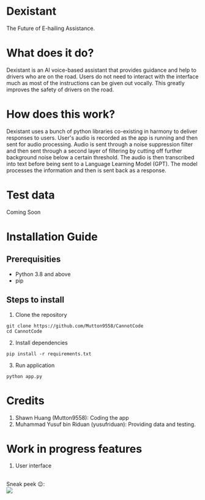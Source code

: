 # Dexistant
The Future of E-hailing Assistance.

# What does it do?
Dexistant is an AI voice-based assistant that provides guidance and help to drivers who are on the road.
Users do not need to interact with the interface much as most of the instructions can be given out vocally.
This greatly improves the safety of drivers on the road.

# How does this work?
Dexistant uses a bunch of python libraries co-existing in harmony to deliver responses to users. 
User's audio is recorded as the app is running and then sent for audio processing. Audio is sent through a noise suppression filter and then
sent through a second layer of filtering by cutting off further background noise below a certain threshold. The audio is then transcribed into text before
being sent to a Language Learning Model (GPT). The model processes the information and then is sent back as a response.

# Test data
Coming Soon

# Installation Guide
## Prerequisities
- Python 3.8 and above
- pip

## Steps to install
1. Clone the repository
```
git clone https://github.com/Mutton9558/CannotCode
cd CannotCode
```
2. Install dependencies
```
pip install -r requirements.txt
```
3. Run application
```
python app.py
```

# Credits
1. Shawn Huang (Mutton9558): Coding the app
2. Muhammad Yusuf bin Riduan (yusufriduan): Providing data and testing.

# Work in progress features
1. User interface
<br>
Sneak peek 😉:
<br>
<img src="https://github.com/user-attachments/assets/07b2c113-df11-4299-a04a-d973610722b0">

